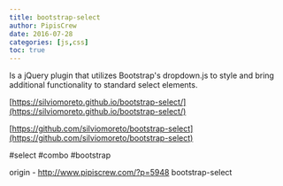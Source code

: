 ```yaml
---
title: bootstrap-select
author: PipisCrew
date: 2016-07-28
categories: [js,css]
toc: true
---
```


Is a jQuery plugin that utilizes Bootstrap's dropdown.js to style and bring additional functionality to standard select elements.

[https://silviomoreto.github.io/bootstrap-select/](https://silviomoreto.github.io/bootstrap-select/)

[https://github.com/silviomoreto/bootstrap-select](https://github.com/silviomoreto/bootstrap-select)

#select #combo #bootstrap

origin - http://www.pipiscrew.com/?p=5948 bootstrap-select